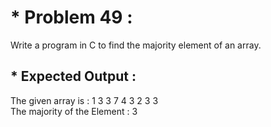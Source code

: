# * Problem 49 :

Write a program in C to find the majority element of an array.  

## * Expected Output :   

The given array is : 1 3 3 7 4 3 2 3 3  
The majority of the Element : 3  
